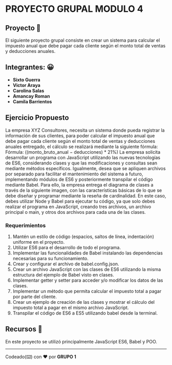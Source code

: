 # PROYECTO GRUPAL MODULO 4

## Proyecto 🚀

El siguiente proyecto grupal consiste en crear un sistema para calcular el impuesto anual que debe pagar cada cliente según el monto total de ventas y deducciones anuales.

## Integrantes: 😀

-   **Sixto Guerra**
-   **Victor Araya**
-   **Carolina Salas**
-   **Amancay Roman**
-   **Camila Barrientos**

## Ejercicio Propuesto

La empresa XYZ Consultores, necesita un sistema donde pueda registrar la información de sus clientes, para poder calcular el impuesto anual que debe pagar cada cliente según el monto total de ventas y deducciones anuales entregado, el cálculo se realizará mediante la siguiente fórmula:
Fórmula: ((monto_bruto_anual − deducciones) \* 21%)
La empresa solicita desarrollar un programa con JavaScript utilizando las nuevas tecnologías de ES6, considerando clases y que las modificaciones y consultas sean mediante métodos específicos. Igualmente, desea que se apliquen archivos por separado para facilitar el mantenimiento del sistema a futuro, implementando módulos de ES6 y posteriormente transpilar el código mediante Babel.
Para ello, la empresa entrega el diagrama de clases a través de la siguiente imagen, con las características básicas de lo que se debe diseñar y programar mediante la reseña de cardinalidad. En este caso, debes utilizar Node y Babel para ejecutar tu código, ya que solo debes realizar el programa en JavaScript, creando tres archivos, un archivo principal o main, y otros dos archivos para cada una de las clases.

### Requerimientos

1. Mantén un estilo de código (espacios, saltos de línea, indentación) uniforme en el proyecto.
2. Utilizar ES6 para el desarrollo de todo el programa.
3. Implementar las funcionalidades de Babel instalando las dependencias necesarias para su funcionamiento.
4. Crear y configurar el archivo de babel.config.json.
5. Crear un archivo JavaScript con las clases de ES6 utilizando la misma estructura del ejemplo de Babel visto en clases.
6. Implementar getter y setter para acceder y/o modificar los datos de las clases.
7. Implementar un método que permita calcular el impuesto total a pagar por parte del cliente.
8. Crear un ejemplo de creación de las clases y mostrar el cálculo del impuesto total a pagar en el mismo archivo JavaScript.
9. Transpilar el código de ES6 a ES5 utilizando babel desde la terminal.

## Recursos 📌

En este proyecto se utilizó principalmente JavaScript ES6, Babel y POO.

---

Codeado(⌨️) con ❤️ por **GRUPO 1**

